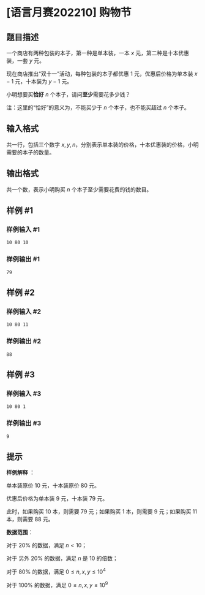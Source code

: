 # [语言月赛202210] 购物节

## 题目描述

一个商店有两种包装的本子，第一种是单本装，一本 $x$ 元，第二种是十本优惠装，一套 $y$ 元。

现在商店推出“双十一”活动，每种包装的本子都优惠 1 元，优惠后价格为单本装 $x - 1$ 元，十本装为 $y - 1$ 元。

小明想要买**恰好** $n$ 个本子，请问**至少**需要花多少钱？

注：这里的“恰好”的意义为，不能买少于 $n$ 个本子，也不能买超过 $n$ 个本子。

## 输入格式

共一行，包括三个数字 $x,y,n$，分别表示单本装的价格，十本优惠装的价格，小明需要的本子的数量。

## 输出格式

共一个数，表示小明购买 $n$ 个本子至少需要花费的钱的数目。

## 样例 #1

### 样例输入 #1
```
10 80 10
```

### 样例输出 #1

```
79
```

## 样例 #2

### 样例输入 #2
```
10 80 11
```

### 样例输出 #2

```
88
```

## 样例 #3

### 样例输入 #3
```
10 80 1
```

### 样例输出 #3

```
9
```

## 提示

**样例解释** ：

单本装原价 $10$ 元，十本装原价 $80$ 元。

优惠后价格为单本装 $9$ 元，十本装 $79$ 元。

此时，如果购买 $10$ 本，则需要 $79$ 元；如果购买 $1$ 本，则需要 $9$ 元；如果购买 $11$ 本，则需要 $88$ 元。

**数据范围**：

对于 $20\%$ 的数据，满足 $n < 10$；

对于 另外 $20\%$ 的数据，满足 $n$ 是 $10$ 的倍数；

对于 $80\%$ 的数据，满足 $0\le n,x,y\le 10^4$

对于 $100\%$ 的数据，满足 $0\le n,x,y\le 10^9$
